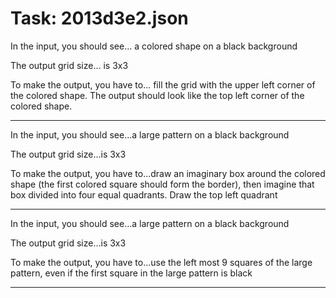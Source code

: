 # Task: 2013d3e2.json

In the input, you should see... a colored shape on a black background

The output grid size... is 3x3

To make the output, you have to... fill the grid with the upper left corner of the colored shape. The output should look like the top left corner of the colored shape.

---

In the input, you should see...a large pattern on a black background

The output grid size...is 3x3

To make the output, you have to...draw an imaginary box around the colored shape (the first colored square should form the border), then imagine that box divided into four equal quadrants. Draw the top left quadrant

---

In the input, you should see...a large pattern on a black background

The output grid size...is 3x3

To make the output, you have to...use the left most 9 squares of the large pattern, even if the first square in the large pattern is black

---

